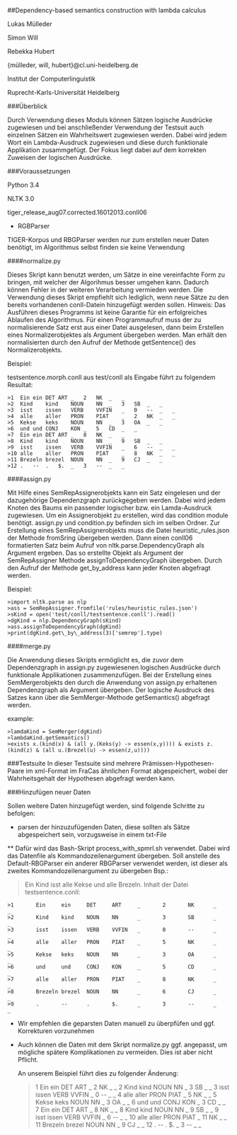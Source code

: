 ##Dependency-based semantics construction with lambda calculus



Lukas Mülleder

Simon Will

Rebekka Hubert

{mülleder, will, hubert}@cl.uni-heidelberg.de

Institut der Computerlinguistik

Ruprecht-Karls-Universität Heidelberg


###Überblick

Durch Verwendung dieses Moduls können Sätzen logische Ausdrücke zugewiesen und 
bei anschließender Verwendung der Testsuit auch einzelnen Sätzen ein 
Wahrheitswert zugewiesen werden. Dabei wird jedem Wort ein Lambda-Ausdruck
zugewiesen und diese durch funktionale Applikation zusammgefügt.
Der Fokus liegt dabei auf dem korrekten Zuweisen der logischen Ausdrücke.


###Voraussetzungen

Python 3.4

NLTK 3.0

tiger\_release\_aug07.corrected.16012013.conll06

* RGBParser

TIGER-Korpus und RBGParser werden nur zum erstellen neuer Daten benötigt,
im Algorithmus selbst finden sie keine Verwendung

####normalize.py

Dieses Skript kann benutzt werden, um Sätze in eine vereinfachte Form zu bringen,
mit welcher der Algorihmus besser umgehen kann. Dadurch können Fehler in der weiteren
Verarbeitung vermieden werden. Die Verwendung dieses Skript empfiehlt sich lediglich,
wenn neue Sätze zu den bereits vorhandenen conll-Datein hinzugefügt werden sollen.
Hinweis: Das Ausführen dieses Programms ist keine Garantie für ein erfolgreiches 
Ablaufen des Algorithmus.
Für einen Programmaufruf muss der zu normalisierende Satz erst aus einer Datei 
ausgelesen, dann beim Erstellen eines Normalizerobjektes als Argument übergeben
werden. Man erhält den normalisierten durch den Aufruf der Methode getSentence()
des Normalizerobjekts.

Beispiel:

testsentence.morph.conll aus test/conll als Eingabe führt zu folgendem Resultat:

    >1	Ein	ein	DET	ART	_	2	NK	_	_
    >2	Kind	kind	NOUN	NN	_	3	SB	_	_
    >3	isst	issen	VERB	VVFIN	_	0	--	_	_
    >4	alle	aller	PRON	PIAT	_	2	NK	_	_
    >5	Kekse	keks	NOUN	NN	_	3	OA	_	_
    >6	und	und	CONJ	KON	_	5	CD	_	_
    >7	Ein	ein	DET	ART	_	8	NK	_	_
    >8	Kind	kind	NOUN	NN	_	9	SB	_	_
    >9	isst	issen	VERB	VVFIN	_	6	--	_	_
    >10	alle	aller	PRON	PIAT	_	8	NK	_	_
    >11	Brezeln	brezel	NOUN	NN	_	9	CJ	_	_
    >12	.	--	.	$.	_	3	--	_	_




####assign.py

Mit Hilfe eines SemRepAssignerobjekts kann ein Satz eingelesen und 
der dazugehörige Dependenzgraph zurückgegeben werden. Dabei wird jedem
Knoten des Baums ein passender logischer bzw. ein Lamda-Ausdruck 
zugewiesen.
Um ein Assignerobjekt zu erstellen, wird das condition module benötigt.
assign.py und condition.py befinden sich im selben Ordner.
Zur Erstellung eines SemRepAssignerobjekts muss die Datei heuristic_rules.json
der Methode fromSring übergeben werden. Dann einen conll06 formatierten Satz 
beim Aufruf von nltk.parse.DependencyGraph als Argument ergeben.
Das so erstellte Objekt als Argument der SemRepAssigner Methode 
assignToDependencyGraph übergeben.
Durch den Aufruf der Methode get\_by\_address kann jeder Knoten abgefragt 
werden.

Beispiel:

    >import nltk.parse as nlp
    >ass = SemRepAssigner.fromfile('rules/heuristic_rules.json')
    >sKind = open('test/conll/testsentence.conll').read()
    >dgKind = nlp.DependencyGraph(sKind)
    >ass.assignToDependencyGraph(dgKind)
    >print(dgKind.get\_by\_address(3)['semrep'].type)

> 

####merge.py

Die Anwendung dieses Skripts ermöglicht es, die zuvor dem Dependenzgraph in assign.py zugewiesenen
logischen Ausdrücke durch funktionale Applikationen zusammenzufügen.
Bei der Erstellung eines SemMergerobjekts den durch die Anwendung von assign.py erhaltenen
Dependenzgraph als Argument übergeben. Der logische Ausdruck des Satzes kann über die
SemMerger-Methode getSemantics() abgefragt werden.

example:

    >lamdaKind = SemMerger(dgKind)
    >lambdaKind.getSemantics()
    >exists x.(kind(x) & (all y.(Keks(y) -> essen(x,y)))) & exists z.(kind(z) & (all u.(Brezel(u) -> essen(z,u))))


###Testsuite
In dieser Testsuite sind mehrere Prämissen-Hypothesen-Paare im xml-Format im FraCas ähnlichen
Format abgespeichert, wobei der Wahrheitsgehalt der Hypothesen abgefragt werden kann.



###Hinzufügen neuer Daten

Sollen weitere Daten hinzugefügt werden, sind folgende Schritte zu befolgen:

* parsen der hinzuzufügenden Daten, diese sollten als Sätze abgespeichert sein,
  vorzugsweise in einem txt-File

** Dafür wird das Bash-Skript process\_with\_spmrl.sh verwendet. Dabei wird
   das Datenfile als Kommandozeilenargument übergeben. Soll anstelle des 
   Default-RBGParser ein anderer RBGParser verwendet werden, ist dieser 
   als zweites Kommandozeilenargument zu übergeben
   Bsp.:

>Ein Kind isst alle Kekse und alle Brezeln.
>Inhalt der Datei testsentence.conll:
>
    >1       Ein     ein     DET     ART     _       2       NK      _       _
    >2       Kind    kind    NOUN    NN      _       3       SB      _       _
    >3       isst    issen   VERB    VVFIN   _       0       --      _       _
    >4       alle    aller   PRON    PIAT    _       5       NK      _       _
    >5       Kekse   keks    NOUN    NN      _       3       OA      _       _
    >6       und     und     CONJ    KON     _       5       CD      _       _
    >7       alle    aller   PRON    PIAT    _       8       NK      _       _
    >8       Brezeln brezel  NOUN    NN      _       6       CJ      _       _
    >9       .       --      .       $.      _       3       --      _       _

* Wir empfehlen die geparsten Daten manuell zu überpfüfen und ggf. Korrekturen
  vorzunehmen

* Auch können die Daten mit dem Skript normalize.py ggf. angepasst,
  um mögliche spätere Komplikationen zu vermeiden. Dies ist aber nicht Pflicht.

  An unserem Beispiel führt dies zu folgender Änderung:
    >
    >1	Ein	ein	DET	ART	_	2	NK	_	_
    >2	Kind	kind	NOUN	NN	_	3	SB	_	_
    >3	isst	issen	VERB	VVFIN	_	0	--	_	_
    >4	alle	aller	PRON	PIAT	_	5	NK	_	_
    >5	Kekse	keks	NOUN	NN	_	3	OA	_	_
    >6	und	und	CONJ	KON	_	3	CD	_	_
    >7	Ein	ein	DET	ART	_	8	NK	_	_
    >8	Kind	kind	NOUN	NN	_	9	SB	_	_
    >9	isst	issen	VERB	VVFIN	_	6	--	_	_
    >10 alle	aller	PRON	PIAT	_	11	NK	_	_
    >11 Brezeln	brezel	NOUN	NN	_	9	CJ	_	_
    >12	.	--	.	$.	_	3	--	_	_

